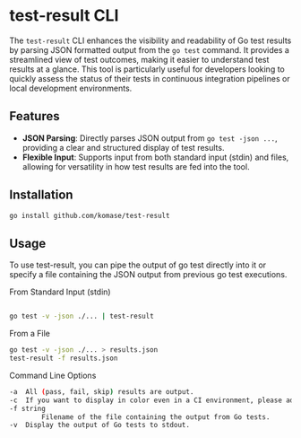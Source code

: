 # test-result CLI

The `test-result` CLI enhances the visibility and readability of Go test results by parsing JSON formatted output from the `go test` command. 
It provides a streamlined view of test outcomes, making it easier to understand test results at a glance. 
This tool is particularly useful for developers looking to quickly assess the status of their tests in continuous integration pipelines or local development environments.

## Features

- **JSON Parsing**: Directly parses JSON output from `go test -json ...`, providing a clear and structured display of test results.
- **Flexible Input**: Supports input from both standard input (stdin) and files, allowing for versatility in how test results are fed into the tool.

## Installation

```bash
go install github.com/komase/test-result
```

## Usage
To use test-result, you can pipe the output of go test directly into it or specify a file containing the JSON output from previous go test executions.

From Standard Input (stdin)

```bash

go test -v -json ./... | test-result

```
From a File

```bash
go test -v -json ./... > results.json
test-result -f results.json
```

Command Line Options
```bash
-a	All (pass, fail, skip) results are output.
-c  If you want to display in color even in a CI environment, please add the -c option.
-f string
    	Filename of the file containing the output from Go tests.
-v	Display the output of Go tests to stdout.
```

